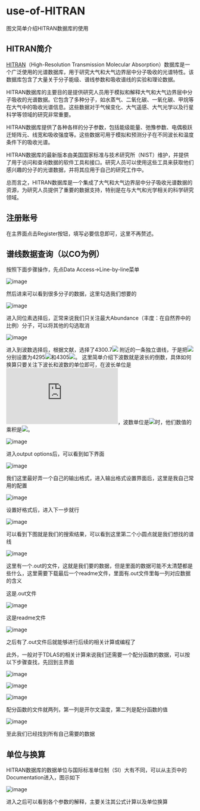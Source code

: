 # use-of-HITRAN
图文简单介绍HITRAN数据库的使用
## HITRAN简介
[HITRAN](https://www.hitran.org/)（High-Resolution Transmission Molecular Absorption）数据库是一个广泛使用的光谱数据库，用于研究大气和大气边界层中分子吸收的光谱特性。该数据库包含了大量关于分子能级、谱线参数和吸收谱线的实验和理论数据。

HITRAN数据库的主要目的是提供研究人员用于模拟和解释大气和大气边界层中分子吸收的光谱数据。它包含了多种分子，如水蒸气、二氧化碳、一氧化碳、甲烷等在大气中的吸收光谱信息。这些数据对于气候变化、大气遥感、大气光学以及行星科学等领域的研究非常重要。

HITRAN数据库提供了各种各样的分子参数，包括能级能量、弛豫参数、电偶极跃迁矩阵元、线宽和吸收强度等。这些数据可用于模拟和预测分子在不同波长和温度条件下的吸收光谱。

HITRAN数据库的最新版本由美国国家标准与技术研究所（NIST）维护，并提供了用于访问和查询数据的软件工具和接口。研究人员可以使用这些工具来获取他们感兴趣的分子的光谱数据，并将其应用于自己的研究工作中。

总而言之，HITRAN数据库是一个集成了大气和大气边界层中分子吸收光谱数据的资源，为研究人员提供了重要的数据支持，特别是在与大气和光学相关的科学研究领域。
## 注册账号
在主界面点击Register按钮，填写必要信息即可，这里不再赘述。

## 谱线数据查询（以CO为例）
按照下面步骤操作，先点Data Access->Line-by-line菜单

![image](https://github.com/WendellD0514/use-of-HITRAN/assets/91401712/a08c275e-9a11-4cb8-ae49-69cd6020388e)

然后进来可以看到很多分子的数据，这里勾选我们想要的

![image](https://github.com/WendellD0514/use-of-HITRAN/assets/91401712/c3ccc4a5-3a86-4f4b-8ebe-440f8c72c779)

进入同位素选择后，正常来说我们只关注最大Abundance（丰度：在自然界中的比例）分子，可以将其他的勾选取消

![image](https://github.com/WendellD0514/use-of-HITRAN/assets/91401712/7be7e69c-6406-4203-9e31-ccfd0ae2e1cc)

进入到波数选择后，根据文献，选择了4300.7![](http://latex.codecogs.com/svg.latex?cm^{-1})
附近的一条独立谱线，于是把![](http://latex.codecogs.com/svg.latex?\nu_{min},\nu_{max})分别设置为4295![](http://latex.codecogs.com/svg.latex?cm^{-1})和4305![](http://latex.codecogs.com/svg.latex?cm^{-1})。
这里简单介绍下波数就是波长的倒数，具体如何换算只要关注下波长和波数的单位即可，在波长单位是![](http://latex.codecogs.com/svg.latex?nm)，波数单位是![](http://latex.codecogs.com/svg.latex?cm^{-1})时，他们数值的乘积是![](http://latex.codecogs.com/svg.latex?10^7)。

![image](https://github.com/WendellD0514/use-of-HITRAN/assets/91401712/84f3ac39-8b14-4722-abc0-e5c119db774f)

进入output options后，可以看到如下界面

![image](https://github.com/WendellD0514/use-of-HITRAN/assets/91401712/a61df100-9cb3-4538-8f73-22316529cebd)

我们这里最好弄一个自己的输出格式，进入输出格式设置界面后，这里是我自己常用的配置

![image](https://github.com/WendellD0514/use-of-HITRAN/assets/91401712/5da30f57-7eb1-4925-9c48-a63e4a0779da)

设置好格式后，进入下一步就行

![image](https://github.com/WendellD0514/use-of-HITRAN/assets/91401712/476699e9-901c-4829-9095-fd84e9be1ae6)

可以看到下图就是我们的搜索结果，可以看到这里第二个小圆点就是我们想找的谱线

![image](https://github.com/WendellD0514/use-of-HITRAN/assets/91401712/1df9bc1e-afc3-4e30-98b0-e1fee1bffd7f)

这里有一个.out的文件，这就是我们要的数据，但是里面的数据可能不太清楚都是些什么，这里需要下载最后一个readme文件，里面有.out文件里每一列对应数据的含义

这是.out文件

![image](https://github.com/WendellD0514/use-of-HITRAN/assets/91401712/74b8b14f-d16c-4d80-a612-f9902a09a50e)

这是readme文件

![image](https://github.com/WendellD0514/use-of-HITRAN/assets/91401712/69ea8307-aeee-439e-a341-555297b22b08)

之后有了.out文件后就能够进行后续的相关计算或编程了

此外，一般对于TDLAS的相关计算来说我们还需要一个配分函数的数据，可以按以下步骤查找，先回到主界面

![image](https://github.com/WendellD0514/use-of-HITRAN/assets/91401712/944e8b16-731e-4734-90df-c12af32ddf06)

![image](https://github.com/WendellD0514/use-of-HITRAN/assets/91401712/dba10a82-50b2-454a-a039-14cf6fc471b2)

![image](https://github.com/WendellD0514/use-of-HITRAN/assets/91401712/23831768-025f-405d-bede-06f8091077b0)

配分函数的文件就两列，第一列是开尔文温度，第二列是配分函数的值

![image](https://github.com/WendellD0514/use-of-HITRAN/assets/91401712/57e81811-ebbc-4eb5-a849-c53897922224)

至此我们已经找到所有自己需要的数据

## 单位与换算

HITRAN数据库的数据单位与国际标准单位制（SI）大有不同，可以从主页中的Documentation进入，图示如下

![image](https://github.com/WendellD0514/use-of-HITRAN/assets/91401712/9e099fd7-8240-486c-81b5-f6ed56fb2231)

进入之后可以看到各个参数的解释，主要关注其公式计算以及单位换算
















